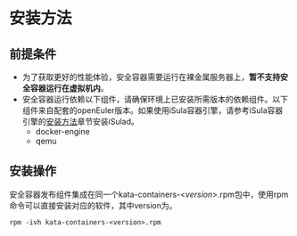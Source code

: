 # 安装方法<a name="ZH-CN_TOPIC_0184808163"></a>

## 前提条件<a name="zh-cn_topic_0182219820_section1653720537335"></a>

-   为了获取更好的性能体验，安全容器需要运行在裸金属服务器上，**暂不支持安全容器运行在虚拟机内**。
-   安全容器运行依赖以下组件，请确保环境上已安装所需版本的依赖组件。以下组件来自配套的openEuler版本。如果使用iSula容器引擎，请参考iSula容器引擎的[安装方法](安装方法.md)章节安装iSulad。
    -   docker-engine
    -   qemu


## 安装操作<a name="zh-cn_topic_0182219820_section1824711310370"></a>

安全容器发布组件集成在同一个kata-containers-<_version_\>.rpm包中，使用rpm命令可以直接安装对应的软件，其中version为。

```
rpm -ivh kata-containers-<version>.rpm
```


